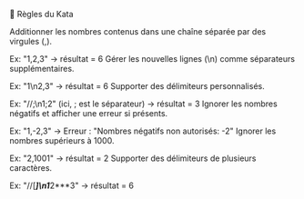 📌 Règles du Kata

Additionner les nombres contenus dans une chaîne séparée par des virgules (,).

Ex: "1,2,3" → résultat = 6
Gérer les nouvelles lignes (\n) comme séparateurs supplémentaires.

Ex: "1\n2,3" → résultat = 6
Supporter des délimiteurs personnalisés.

Ex: "//;\n1;2" (ici, ; est le séparateur) → résultat = 3
Ignorer les nombres négatifs et afficher une erreur si présents.

Ex: "1,-2,3" → Erreur : "Nombres négatifs non autorisés: -2"
Ignorer les nombres supérieurs à 1000.

Ex: "2,1001" → résultat = 2
Supporter des délimiteurs de plusieurs caractères.

Ex: "//[***]\n1***2***3" → résultat = 6